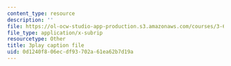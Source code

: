```yaml
---
content_type: resource
description: ''
file: https://ol-ocw-studio-app-production.s3.amazonaws.com/courses/3-60-symmetry-structure-and-tensor-properties-of-materials-fall-2005/0d1240f806ecdf93702a61ea62b7d19a_KJheruCbwHU.srt
file_type: application/x-subrip
resourcetype: Other
title: 3play caption file
uid: 0d1240f8-06ec-df93-702a-61ea62b7d19a
---
```

